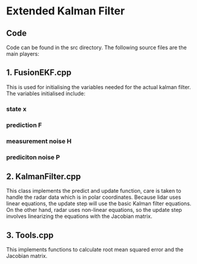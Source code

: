 # Extended Kalman Filter 
## Code
Code can be found in the src directory. 
The following source files are the main players:

## 1. FusionEKF.cpp
This is used for initialising the variables needed for the actual kalman filter.
The variables initialised include:
### state x
### prediction F
### measurement noise H
### prediciton noise P

## 2. KalmanFilter.cpp
This class implements the predict and update function, care is taken to handle the radar data which is in polar coordinates. 
Because lidar uses linear equations, the update step will use the basic Kalman filter equations. On the other hand, radar uses non-linear equations, so the update step involves linearizing the equations with the Jacobian matrix. 

## 3. Tools.cpp
This implements functions to calculate root mean squared error and the Jacobian matrix.

